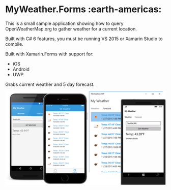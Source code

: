 MyWeather.Forms :earth-americas:
===================

This is a small sample application showing how to query OpenWeatherMap.org to gather weather for a current location.

Built with C# 6 features, you must be running VS 2015 or Xamarin Studio to compile. 

Built with Xamarin.Forms with support for:
* iOS
* Android
* UWP

Grabs current weather and 5 day forecast.

![](Images/promo.png)
